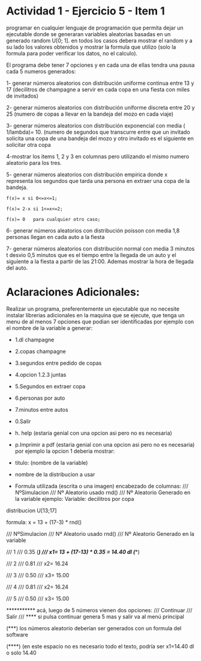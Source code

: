 # Actividad 1 - Ejercicio 5 - Item 1

programar en cualquier lenguaje de programación que permita dejar un ejecutable donde se generaran variables aleatorias basadas en un generado random U[0; 1]. en todos los casos debera mostrar el random y a su lado los valores obtenidos y mostrar la formula que utilizo (solo la formula para poder verificar los datos, no el calculo).

El programa debe tener 7 opciones y en cada una de ellas tendra una pausa cada 5 numeros generados:

1- generar números aleatorios con distribución uniforme continua entre 13 y 17 (decilitros de champagne a servir en cada copa en una fiesta con miles de invitados)

2- generar números aleatorios con distribución uniforme discreta entre 20 y 25 (numero de copas a llevar en la bandeja del mozo en cada viaje)

3- generar números aleatorios con distribución exponencial con media ( 1/lambda)= 10. (numero de segundos que transcurre entre que un invitado solicita una copa de una bandeja del mozo y otro invitado es el siguiente en solicitar otra copa

4-mostrar los items 1, 2 y 3 en columnas pero utilizando el mismo numero aleatorio para los tres.  

5- generar números aleatorios con distribución empirica donde x representa los segundos que tarda una persona en extraer una copa de la bandeja.

    f(x)= x si 0<=x<=1;   

    f(x)= 2-x si 1<=x<=2;   

    f(x)= 0   para cualquier otro caso;   

6- generar números aleatorios con distribución poisson con media 1,8 personas llegan en cada auto a la fiesta

7- generar números aleatorios con distribución normal con media 3 minutos t desvio 0,5 minutos que es el tiempo entre la llegada de un auto y el siguiente a la fiesta a partir de las 21:00. Ademas mostrar la hora de llegada del auto.



# Aclaraciones Adicionales:

Realizar un programa, preferentemente un ejecutable que no necesite instalar librerias adicionales en la maquina que se ejecute, que tenga un menu de al menos 7 opciones que podian ser identificadas por ejemplo con el nombre de la variable a generar:

- 1.dl champagne
- 2.copas champagne
- 3.segundos entre pedido de copas
- 4.opcion 1.2.3 juntas
- 5.Segundos en extraer copa
- 6.personas por auto
- 7.minutos entre autos
- 0.Salir
- h. help (estaria genial con una opcion asi pero no es necesaria)
- p.Imprimir a pdf (estaria genial con una opcion asi pero no es necesaria)
por ejemplo la opcion 1 deberia mostrar:

- titulo: (nombre de la variable)
- nombre de la distribucion a usar
- Formula utilizada (escrita o una imagen)
encabezado de columnas:  /// NºSimulacion /// Nº Aleatorio usado rnd() /// Nº Aleatorio Generado en la variable
ejemplo:
Variable: decilitros por copa

distribucion U[13;17]

formula: x = 13 + (17-3) * rnd()

/// NºSimulacion /// Nº Aleatorio usado rnd() /// Nº Aleatorio Generado en la variable

/// 1                      ///   0.35       (***)                  ///   x1= 13 + (17-13) * 0.35 = 14.40 dl  (****)

/// 2                     ///    0.81                                ///    x2= 16.24

/// 3                     ///    0.50                                ///    x3= 15.00    

/// 4                     ///    0.81                                ///    x2= 16.24

/// 5                     ///    0.50                                ///    x3= 15.00    

*********** acá, luego de 5 números vienen dos opciones:  /// Continuar  /// Salir  /// ****  si pulsa continuar genera 5 mas y salir va al menú principal

(***) los números aleatorio deberían ser generados con un formula del software

(****) (en este espacio no es necesario todo el texto, podría ser x1=14.40 dl  o solo 14.40
